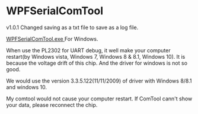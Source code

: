 # WPFSerialComTool
v1.0.1 Changed saving as a txt file to save as a log file.

<a href="https://github.com/vincentwilliam/WPFSerialComTool/blob/master/WPFSerialComTool/WPFSerialComTool/obj/Debug/WPFSerialComTool.exe?raw=true">WPFSerialComTool.exe </a>For Windows.

When use the PL2302 for UART debug, it well make your computer restart(by Windows vista, Windows 7, Windows 8 & 8.1, Windows 10).
It is because the voltage drift of this chip. And the driver for windows is not so good.

We would use the version 3.3.5.122(11/11/2009) of driver with Windows 8/8.1 and windows 10.

My comtool would not cause your computer restart. If  ComTool cann't show your data, please reconnect the chip.
